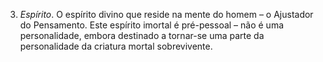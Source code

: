 ﻿3. *Espírito*. O espírito divino que reside na mente do homem – o Ajustador do Pensamento. Este espírito imortal é pré-pessoal – não é uma personalidade, embora destinado a tornar-se uma parte da personalidade da criatura mortal sobrevivente.